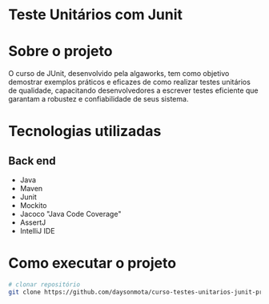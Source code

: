# Teste Unitários com Junit

# Sobre o projeto

O curso de JUnit, desenvolvido pela <a url="https://github.com/algaworks/curso-testes-unitarios-junit">algaworks</a>, tem como objetivo demostrar exemplos práticos e eficazes de como realizar testes unitários de qualidade, capacitando desenvolvedores a escrever testes eficiente que garantam a robustez e confiabilidade de seus sistema.


# Tecnologias utilizadas
## Back end
- Java
- Maven
- Junit
- Mockito
- Jacoco "Java Code Coverage"
- AssertJ
- IntelliJ IDE


# Como executar o projeto


```bash
# clonar repositório
git clone https://github.com/daysonmota/curso-testes-unitarios-junit-projeto.git

```